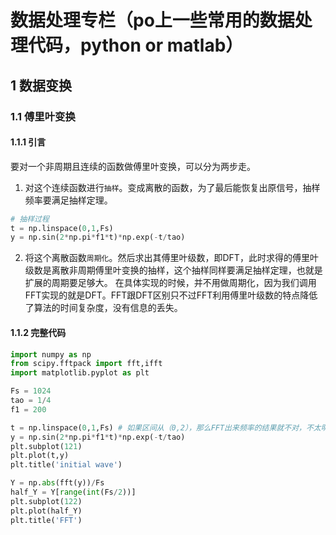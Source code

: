 # 数据处理专栏（po上一些常用的数据处理代码，python or matlab）

## 1 数据变换
### 1.1 傅里叶变换
#### 1.1.1 引言
要对一个非周期且连续的函数做傅里叶变换，可以分为两步走。
1. 对这个连续函数进行`抽样`。变成离散的函数，为了最后能恢复出原信号，抽样频率要满足抽样定理。
```python
# 抽样过程
t = np.linspace(0,1,Fs)
y = np.sin(2*np.pi*f1*t)*np.exp(-t/tao)
```
2. 将这个离散函数`周期化`。然后求出其傅里叶级数，即DFT，此时求得的傅里叶级数是离散非周期傅里叶变换的抽样，这个抽样同样要满足抽样定理，也就是扩展的周期要足够大。
在具体实现的时候，并不用做周期化，因为我们调用FFT实现的就是DFT。FFT跟DFT区别只不过FFT利用傅里叶级数的特点降低了算法的时间复杂度，没有信息的丢失。
#### 1.1.2 完整代码
```python
import numpy as np
from scipy.fftpack import fft,ifft
import matplotlib.pyplot as plt

Fs = 1024
tao = 1/4
f1 = 200

t = np.linspace(0,1,Fs) # 如果区间从（0,2），那么FFT出来频率的结果就不对，不太明白，希望有人可以告诉我。
y = np.sin(2*np.pi*f1*t)*np.exp(-t/tao)
plt.subplot(121)
plt.plot(t,y)   
plt.title('initial wave')

Y = np.abs(fft(y))/Fs
half_Y = Y[range(int(Fs/2))]
plt.subplot(122)
plt.plot(half_Y)
plt.title('FFT')
```
